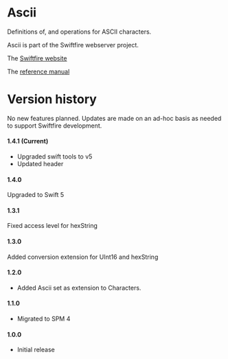 # Ascii

Definitions of, and operations for ASCII characters.

Ascii is part of the Swiftfire webserver project.

The [Swiftfire website](http://swiftfire.nl)

The [reference manual](http://swiftfire.nl/projects/ascii/reference/index.html)

# Version history

No new features planned. Updates are made on an ad-hoc basis as needed to support Swiftfire development.

#### 1.4.1 (Current)

- Upgraded swift tools to v5
- Updated header

#### 1.4.0

Upgraded to Swift 5

#### 1.3.1

Fixed access level for hexString

#### 1.3.0

Added conversion extension for UInt16 and hexString

#### 1.2.0

- Added Ascii set as extension to Characters.

#### 1.1.0

- Migrated to SPM 4

#### 1.0.0

- Initial release
